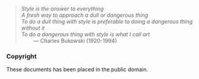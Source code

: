 > *Style is the answer to everything*  
> *A fresh way to approach a dull or dangerous thing*  
> *To do a dull thing with style is preferable to doing a dangerous thing without it*  
> *To do a dangerous thing with style is what I call art*  
> &nbsp;&nbsp;&nbsp;&nbsp;&nbsp;&nbsp;&nbsp;&nbsp;— Charles Bukowski (1920-1994)

### Copyright

These documents has been placed in the public domain.
